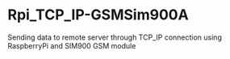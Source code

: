 # Rpi_TCP_IP-GSMSim900A
Sending data to remote server through TCP_IP connection using RaspberryPi and SIM900 GSM module
